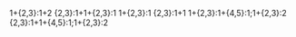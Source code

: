 1+{2,3}:1+2
{2,3}:1+1+{2,3}:1
1+{2,3}:1
{2,3}:1+1
1+{2,3}:1+{4,5}:1;1+{2,3}:2
{2,3}:1+1+{4,5}:1;1+{2,3}:2
